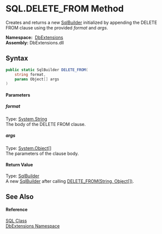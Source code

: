 SQL.DELETE_FROM Method
======================
Creates and returns a new [SqlBuilder][1] initialized by appending the DELETE FROM clause using the provided *format* and *args*.

  **Namespace:**  [DbExtensions][2]  
  **Assembly:** DbExtensions.dll

Syntax
------

```csharp
public static SqlBuilder DELETE_FROM(
	string format,
	params Object[] args
)
```

#### Parameters

##### *format*
Type: [System.String][3]  
The body of the DELETE FROM clause.

##### *args*
Type: [System.Object][4][]  
The parameters of the clause body.

#### Return Value
Type: [SqlBuilder][1]  
 A new [SqlBuilder][1] after calling [DELETE_FROM(String, Object[])][5]. 

See Also
--------

#### Reference
[SQL Class][6]  
[DbExtensions Namespace][2]  

[1]: ../SqlBuilder/README.md
[2]: ../README.md
[3]: https://docs.microsoft.com/dotnet/api/system.string
[4]: https://docs.microsoft.com/dotnet/api/system.object
[5]: ../SqlBuilder/DELETE_FROM.md
[6]: README.md